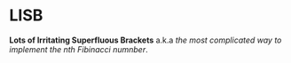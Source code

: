 # LISB
**Lots of Irritating Superfluous Brackets** a.k.a *the most complicated way to implement the nth Fibinacci numnber*.